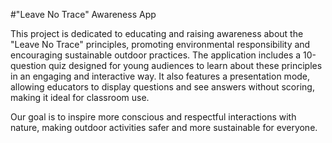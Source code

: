 #"Leave No Trace" Awareness App

This project is dedicated to educating and raising awareness about the "Leave No Trace" principles, promoting environmental responsibility and encouraging sustainable outdoor practices. The application includes a 10-question quiz designed for young audiences to learn about these principles in an engaging and interactive way. It also features a presentation mode, allowing educators to display questions and see answers without scoring, making it ideal for classroom use.

Our goal is to inspire more conscious and respectful interactions with nature, making outdoor activities safer and more sustainable for everyone.
